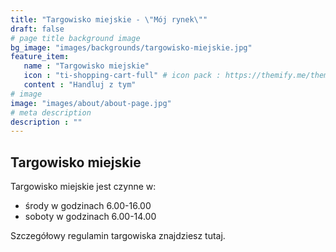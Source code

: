 ```yaml
---
title: "Targowisko miejskie - \"Mój rynek\""
draft: false
# page title background image
bg_image: "images/backgrounds/targowisko-miejskie.jpg"
feature_item:
   name : "Targowisko miejskie"
   icon : "ti-shopping-cart-full" # icon pack : https://themify.me/themify-icons
   content : "Handluj z tym"
# image
image: "images/about/about-page.jpg"
# meta description
description : ""
---
```


## Targowisko miejskie

Targowisko miejskie jest czynne w:
- środy w godzinach 6.00-16.00
- soboty w godzinach 6.00-14.00

Szczegółowy regulamin targowiska znajdziesz tutaj.
